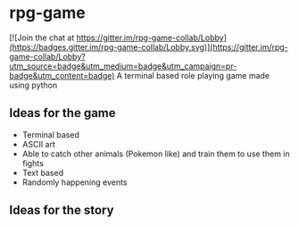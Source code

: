 # rpg-game

[![Join the chat at https://gitter.im/rpg-game-collab/Lobby](https://badges.gitter.im/rpg-game-collab/Lobby.svg)](https://gitter.im/rpg-game-collab/Lobby?utm_source=badge&utm_medium=badge&utm_campaign=pr-badge&utm_content=badge)
A terminal based role playing game made using python

## Ideas for the game
- Terminal based
- ASCII art
- Able to catch other animals (Pokemon like) and train them to use them in fights
- Text based
- Randomly happening events

## Ideas for the story
